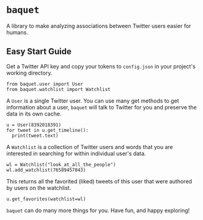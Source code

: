 # `baquet`
A library to make analyzing associations between Twitter users easier for humans.

## Easy Start Guide
Get a Twitter API key and copy your tokens to `config.json` in your project's working directory.

```
from baquet.user import User
from baquet.watchlist import Watchlist
```

A `User` is a single Twitter user. You can use many get methods to get information about a user, `baquet` will talk to Twitter for you and preserve the data in its own cache.

```
u = User(8392018391)
for tweet in u.get_timeline():
  print(tweet.text)
```

A `Watchlist` is a collection of Twitter users and words that you are interested in searching for within individual user's data.

```
wl = Watchlist("look_at_all_the_people")
wl.add_watchlist(76589457843)
```

This returns all the favorited (liked) tweets of this user that were authored by users on the watchlist.

```
u.get_favorites(watchlist=wl)
```

`baquet` can do many more things for you. Have fun, and happy exploring!
